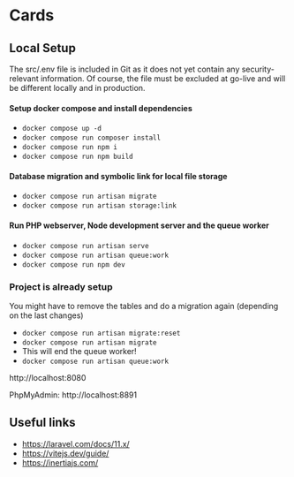 # Cards

## Local Setup
The src/.env file is included in Git as it does not yet contain any security-relevant information. Of course, the file must be excluded at go-live and will be different locally and in production.

#### Setup docker compose and install dependencies
- ```docker compose up -d```
- ```docker compose run composer install```
- ```docker compose run npm i```
- ```docker compose run npm build```

#### Database migration and symbolic link for local file storage
- ```docker compose run artisan migrate```
- ```docker compose run artisan storage:link```

#### Run PHP webserver, Node development server and the queue worker
- ```docker compose run artisan serve```
- ```docker compose run artisan queue:work```
- ```docker compose run npm dev```

### Project is already setup
You might have to remove the tables and do a migration again (depending on the last changes)
- ```docker compose run artisan migrate:reset```
- ```docker compose run artisan migrate```
- This will end the queue worker!
- ```docker compose run artisan queue:work```

http://localhost:8080

PhpMyAdmin: http://localhost:8891

## Useful links
- https://laravel.com/docs/11.x/
- https://vitejs.dev/guide/
- https://inertiajs.com/